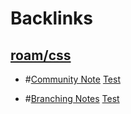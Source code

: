 
# Backlinks
## [roam/css](<roam/css.md>)
- #[Community Note](<Community Note.md>) [Test](<Test.md>)

- #[Branching Notes](<Branching Notes.md>) [Test](<Test.md>)

